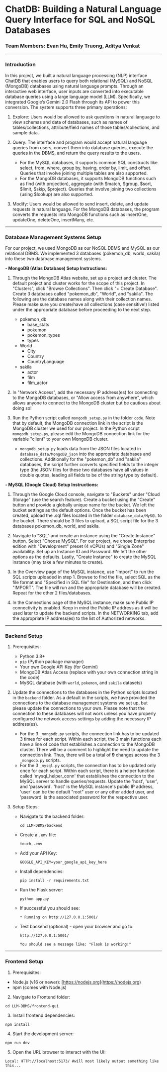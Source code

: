 # ChatDB: Building a Natural Language Query Interface for SQL and NoSQL Databases
### Team Members: Evan Hu, Emily Truong, Aditya Venkat

------

### Introduction

In this project, we built a natural language processing (NLP) interface ChatDB that enables users to query both relational (MySQL) and NoSQL (MongoDB) databases using natural language prompts. Through an interactive web interface, user inputs are converted into executable database queries using a large language model (LLM). Specifically, we integrated Google’s Gemini 2.0 Flash through its API to power this conversion. The system supports three primary operations:

1. Explore: Users would be allowed to ask questions in natural language to view schemas and data of databases, such as names of tables/collections, attribute/field names of those tables/collections, and sample data.

2. Query: The interface and program would accept natural language queries from users, convert them into database queries, execute the queries in the DBMS, and return the query results to the users.
    - For the MySQL databases, it supports common SQL constructs like select, from, where, group by, having, order by, limit, and offset. Queries that involve joining multiple tables are also supported.
    - For the MongoDB databases, it supports MongoDB functions such as find (with projection), aggregate (with $match, $group, $sort, $limit, $skip, $project). Queries that involve joining two collections (using $lookup) are also supported. 
3. Modify: Users would be allowed to send insert, delete, and update requests in natural language. For the MongoDB databases, the program converts the requests into MongoDB functions such as insertOne, updateOne, deleteOne, insertMany, etc.

------

### Database Management Systems Setup

For our project, we used MongoDB as our NoSQL DBMS and MySQL as our relational DBMS. We implemented 3 databases (pokemon_db, world, sakila) into these two database management systems. 

**- MongoDB (Atlas Database) Setup Instructions:**

1. Through the MongoDB Atlas website, set up a project and cluster. The default project and cluster works for the scope of this project. In "Clusters", click "Browse Collections". Then click "+ Create Database". Create 3 databases called "pokemon_db", "World", and "sakila". The following are the database names along with their collection names. Please make sure you create/have all collections (case sensitive!) listed under the appropriate database before proceeding to the next step.
    - pokemon_db
        - base_stats
        - pokemon
        - pokemon_types
        - types
    - World
        - City
        - Country
        - CountryLanguage
    - sakila
        - actor
        - film
        - film_actor
2. In "Network Access", add the necessary IP address(es) for connecting to the MongoDB databases, or "Allow access from anywhere", which allows anyone to connect to the MongoDB cluster but be cautious about doing so!

3. Run the Python script called `mongodb_setup.py` in the folder `code`. Note that by default, the MongoDB connection link in the script is the MongoDB cluster we used for our project. In the Python script `mongodb_setup.py`, please edit the MongoDB connection link for the variable "client" to your own MongoDB cluster.
    - `mongodb_setup.py` loads data from the JSON files located in `database_data/MongoDB_json` into the appropriate databases and collections. Additionally for the "pokemon_db" and "sakila" databases, the script further converts specified fields to the integer type (the JSON files for these two databases have all values in double quotes, leading all fields to be of the string type by default).

**- MySQL (Google Cloud) Setup Instructions:**
1. Through the Google Cloud console, navigate to "Buckets" under "Cloud Storage" (use the search feature). Create a bucket using the "Create" button and provide a globally unique name for the bucket. We left the bucket settings as the default options. Once the bucket has been created, upload the .sql files located in the folder `database_data/MySQL` to the bucket. There should be 3 files to upload, a SQL script file for the 3 databases pokemon_db, world, and sakila.

2. Navigate to "SQL" and create an instance using the "Create Instance" button. Select "Choose MySQL". For our project, we chose Enterprise edition with "Development" preset (4 vCPUs) and "Single Zone" availability. Set up an Instance ID and Password. We left the other options as the defaults. Lastly, "Create Instance" to create the MySQL instance (may take a few minutes to create).

3. In the Overview page of the MySQL instance, use "Import" to run the SQL scripts uploaded in step 1. Browse to find the file, select SQL as the file format and "Specified in SQL file" for Destination, and then click "IMPORT". The file will run and the appropriate database will be created. Repeat for the other 2 files/databases.

4. In the Connections page of the MySQL instance, make sure Public IP connectivity is enabled. Keep in mind the Public IP address as it will be used later to update the backend scripts. In the NETWORKING tab, add the appropriate IP address(es) to the list of Authorized networks. 

------

### Backend Setup

1. Prerequisites:
    - Python 3.8+
    - ```pip``` (Python package manager)
    - Your own Google API Key (for Gemini)
    - MongoDB Atlas Access (replace with your own connection string in the code)
    - MySQL database (with ```world```, ```pokemon```, and ```sakila``` datasets)

2. Update the connections to the databases in the Python scripts located in the `backend` folder. As a default in the scripts, we have provided the connections to the database management systems we set up, but please update the connections to your own. Please note that the connection to these databases will not work unless you have properly configured the network access settings by adding the necessary IP address(es). 
    - For the 3 `_mongodb.py` scripts, the connection link has to be updated 3 times for each script. Within each script, the 3 main functions each have a line of code that establishes a connection to the MongoDB cluster. There will be a comment to highlight the need to update the connection link. Thus, there will be a total of **9** changes across the 3 `_mongodb.py` scripts.
    - For the 3 `_mysql.py` scripts, the connection has to be updated only once for each script. Within each script, there is a helper function called 'mysql_helper_conn' that establishes the connection to the MySQL server to handle queries/requests. Update the 'host', 'user', and 'password'. 'host' is the MySQL instance's public IP address, 'user' can be the default "root" user or any other added user, and 'password' is the associated password for the respective user.

3. Setup Steps:
    - Navigate to the backend folder:
      ```
      cd LLM-DBMS/backend
      ```
    - Create a ```.env``` file:
      ```
      touch .env
      ```
    - Add your API Key:
      ```
      GOOGLE_API_KEY=your_google_api_key_here
      ```
    - Install dependencies:
      ```
      pip install -r requirements.txt
      ```
    - Run the Flask server:
      ```
      python app.py
      ```
    - If successful you should see:
      ```
      * Running on http://127.0.0.1:5001/
      ```
    - Test backend (optional) - open your browser and go to:
      ```
      http://127.0.0.1:5001/
      ```
          You should see a message like: "Flask is working!"
------

### Frontend Setup

1. Prerequisites:
- Node.js (v16 or newer): [https://nodejs.org](https://nodejs.org)
- npm (comes with Node.js)

2. Navigate to Frontend folder:
```
cd LLM-DBMS/frontend-gui
```
3. Install frontend dependencies:
```
npm install 
```
4. Start the development server:
```
npm run dev
```
5. Open the URL browser to interact with the UI:
```
Local: HTTP://localhost:5173/ #will most likely output something like this...
```

